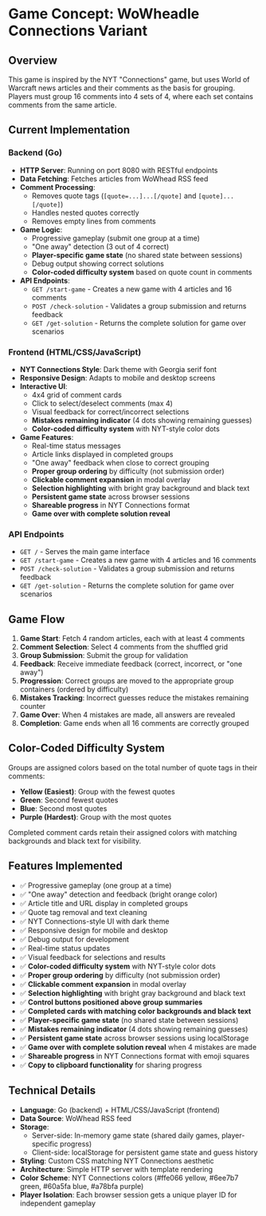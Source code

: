 # Game Concept: WoWheadle Connections Variant

## Overview

This game is inspired by the NYT "Connections" game, but uses World of Warcraft news articles and their comments as the basis for grouping. Players must group 16 comments into 4 sets of 4, where each set contains comments from the same article.

## Current Implementation

### Backend (Go)

- **HTTP Server**: Running on port 8080 with RESTful endpoints
- **Data Fetching**: Fetches articles from WoWhead RSS feed
- **Comment Processing**:
  - Removes quote tags (`[quote=...]...[/quote]` and `[quote]...[/quote]`)
  - Handles nested quotes correctly
  - Removes empty lines from comments
- **Game Logic**:
  - Progressive gameplay (submit one group at a time)
  - "One away" detection (3 out of 4 correct)
  - **Player-specific game state** (no shared state between sessions)
  - Debug output showing correct solutions
  - **Color-coded difficulty system** based on quote count in comments
- **API Endpoints**:
  - `GET /start-game` - Creates a new game with 4 articles and 16 comments
  - `POST /check-solution` - Validates a group submission and returns feedback
  - `GET /get-solution` - Returns the complete solution for game over scenarios

### Frontend (HTML/CSS/JavaScript)

- **NYT Connections Style**: Dark theme with Georgia serif font
- **Responsive Design**: Adapts to mobile and desktop screens
- **Interactive UI**:
  - 4x4 grid of comment cards
  - Click to select/deselect comments (max 4)
  - Visual feedback for correct/incorrect selections
  - **Mistakes remaining indicator** (4 dots showing remaining guesses)
  - **Color-coded difficulty system** with NYT-style color dots
- **Game Features**:
  - Real-time status messages
  - Article links displayed in completed groups
  - "One away" feedback when close to correct grouping
  - **Proper group ordering** by difficulty (not submission order)
  - **Clickable comment expansion** in modal overlay
  - **Selection highlighting** with bright gray background and black text
  - **Persistent game state** across browser sessions
  - **Shareable progress** in NYT Connections format
  - **Game over with complete solution reveal**

### API Endpoints

- `GET /` - Serves the main game interface
- `GET /start-game` - Creates a new game with 4 articles and 16 comments
- `POST /check-solution` - Validates a group submission and returns feedback
- `GET /get-solution` - Returns the complete solution for game over scenarios

## Game Flow

1. **Game Start**: Fetch 4 random articles, each with at least 4 comments
2. **Comment Selection**: Select 4 comments from the shuffled grid
3. **Group Submission**: Submit the group for validation
4. **Feedback**: Receive immediate feedback (correct, incorrect, or "one away")
5. **Progression**: Correct groups are moved to the appropriate group containers (ordered by difficulty)
6. **Mistakes Tracking**: Incorrect guesses reduce the mistakes remaining counter
7. **Game Over**: When 4 mistakes are made, all answers are revealed
8. **Completion**: Game ends when all 16 comments are correctly grouped

## Color-Coded Difficulty System

Groups are assigned colors based on the total number of quote tags in their comments:

- **Yellow (Easiest)**: Group with the fewest quotes
- **Green**: Second fewest quotes
- **Blue**: Second most quotes
- **Purple (Hardest)**: Group with the most quotes

Completed comment cards retain their assigned colors with matching backgrounds and black text for visibility.

## Features Implemented

- ✅ Progressive gameplay (one group at a time)
- ✅ "One away" detection and feedback (bright orange color)
- ✅ Article title and URL display in completed groups
- ✅ Quote tag removal and text cleaning
- ✅ NYT Connections-style UI with dark theme
- ✅ Responsive design for mobile and desktop
- ✅ Debug output for development
- ✅ Real-time status updates
- ✅ Visual feedback for selections and results
- ✅ **Color-coded difficulty system** with NYT-style color dots
- ✅ **Proper group ordering** by difficulty (not submission order)
- ✅ **Clickable comment expansion** in modal overlay
- ✅ **Selection highlighting** with bright gray background and black text
- ✅ **Control buttons positioned above group summaries**
- ✅ **Completed cards with matching color backgrounds and black text**
- ✅ **Player-specific game state** (no shared state between sessions)
- ✅ **Mistakes remaining indicator** (4 dots showing remaining guesses)
- ✅ **Persistent game state** across browser sessions using localStorage
- ✅ **Game over with complete solution reveal** when 4 mistakes are made
- ✅ **Shareable progress** in NYT Connections format with emoji squares
- ✅ **Copy to clipboard functionality** for sharing progress

## Technical Details

- **Language**: Go (backend) + HTML/CSS/JavaScript (frontend)
- **Data Source**: WoWhead RSS feed
- **Storage**:
  - Server-side: In-memory game state (shared daily games, player-specific progress)
  - Client-side: localStorage for persistent game state and guess history
- **Styling**: Custom CSS matching NYT Connections aesthetic
- **Architecture**: Simple HTTP server with template rendering
- **Color Scheme**: NYT Connections colors (#ffe066 yellow, #6ee7b7 green, #60a5fa blue, #a78bfa purple)
- **Player Isolation**: Each browser session gets a unique player ID for independent gameplay
